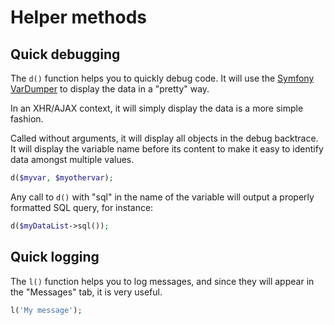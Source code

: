 # Helper methods

## Quick debugging

The `d()` function helps you to quickly debug code. It will use the [Symfony VarDumper](https://github.com/symfony/var-dumper) to display the data in a "pretty" way.

In an XHR/AJAX context, it will simply display the data is a more simple fashion.

Called without arguments, it will display all objects in the debug backtrace. It will display the variable name before its content to make it easy to identify data amongst multiple values.

```php
d($myvar, $myothervar);
```

Any call to `d()` with "sql" in the name of the variable will output a properly formatted SQL query, for instance:

```php
d($myDataList->sql());
```

## Quick logging

The `l()` function helps you to log messages, and since they will appear in the "Messages" tab, it is very useful.

```php
l('My message');
```
